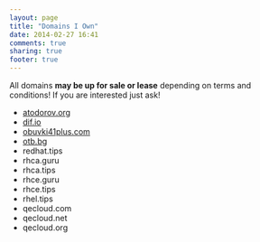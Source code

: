 ```yaml
---
layout: page
title: "Domains I Own"
date: 2014-02-27 16:41
comments: true
sharing: true
footer: true
---
```


All domains **may be up for sale or lease** depending on terms and conditions!
If you are interested just ask!

* [atodorov.org](http://atodorov.org)
* [dif.io](http://www.dif.io)
* [obuvki41plus.com](http://obuvki41plus.com)
* [otb.bg](http://otb.bg)
* redhat.tips
* rhca.guru
* rhca.tips
* rhce.guru
* rhce.tips
* rhel.tips
* qecloud.com
* qecloud.net
* qecloud.org
